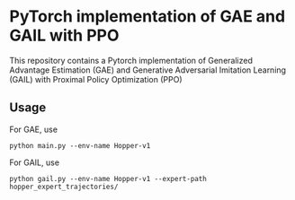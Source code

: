 # PyTorch implementation of GAE and GAIL with PPO

This repository contains a Pytorch implementation of Generalized Advantage Estimation (GAE) and Generative Adversarial Imitation Learning (GAIL) with Proximal Policy Optimization (PPO)

## Usage

For GAE, use

```
python main.py --env-name Hopper-v1
```

For GAIL, use

```
python gail.py --env-name Hopper-v1 --expert-path hopper_expert_trajectories/
```
